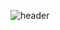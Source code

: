 ![header](https://capsule-render.vercel.app/api?type=cylinder&color=0:09203f,100:537895&height=230&section=header&text=MVVM%20TodoList&fontColor=ffffff&fontSize=70&animation=fadeIn&fontAlignY=50&desc=MVVM%20Architecture를%20사용한%20TodoList예제&descAlignY=65)

